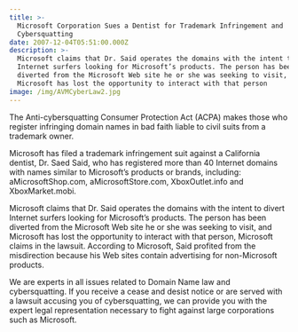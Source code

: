 ```yaml
---
title: >-
  Microsoft Corporation Sues a Dentist for Trademark Infringement and
  Cybersquatting
date: 2007-12-04T05:51:00.000Z
description: >-
  Microsoft claims that Dr. Said operates the domains with the intent to divert
  Internet surfers looking for Microsoft’s products. The person has been
  diverted from the Microsoft Web site he or she was seeking to visit, and
  Microsoft has lost the opportunity to interact with that person
image: /img/AVMCyberLaw2.jpg
---
```

The Anti-cybersquatting Consumer Protection Act (ACPA) makes those who register infringing domain names in bad faith liable to civil suits from a trademark owner. &nbsp;

Microsoft has filed a  trademark infringement suit against a California dentist, Dr. Saed Said, who has registered more than 40 Internet domains with names similar to Microsoft’s products or brands, including: aMicrosoftShop.com, aMicrosoftStore.com, XboxOutlet.info and XboxMarket.mobi.

Microsoft claims that Dr. Said operates the domains with the intent to divert Internet surfers looking for Microsoft’s products. The person has been diverted from the Microsoft Web site he or she was seeking to visit, and Microsoft has lost the opportunity to interact with that person, Microsoft claims in the lawsuit. According to Microsoft, Said profited from the misdirection because his Web sites contain advertising for non-Microsoft products.

We are experts in all issues related to Domain Name law and cybersquatting. If you receive a cease and desist notice or are served with a lawsuit accusing you of cybersquatting, we can provide you with the expert legal representation necessary to fight against large corporations such as Microsoft.
